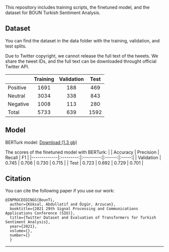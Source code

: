 This repository includes training scripts, the finetuned model, and the dataset for BOUN Turkish Sentiment Analysis.

## Dataset
You can find the dataset in the data folder with the training, validation, and test splits.

Due to Twitter copyright, we cannot release the full text of the tweets. We share the tweet IDs, and the full text can be downloaded throught official Twitter API.

|          | Training | Validation | Test |
|----------|:--------:|:----------:|:----:|
| Positive | 1691     |     188    |  469 |
| Neutral  | 3034     |     338    | 843  |
| Negative | 1008     |     113    | 280  |
| Total    | 5733     |     639    | 1592 |

## Model
BERTurk model: [Download (1.3 gb)](https://tabilab.cmpe.boun.edu.tr/models/berturk_boun_sentiment_analysis.zip)

The scores of the finetuned model with BERTurk:
|             |  Accuracy | Precision | Recall |   F1  |
|-------------|:---------:|:---------:|:------:|:-----:|
| Validation  |   0.745   |   0.706   |  0.730 | 0.715 |
| Test        |   0.723   |   0.692   |  0.729 | 0.701 |


## Citation
You can cite the following paper if you use our work:
```
@INPROCEEDINGS{BounTi,
  author={Köksal, Abdullatif and Özgür, Arzucan},
  booktitle={2021 29th Signal Processing and Communications Applications Conference (SIU)}, 
  title={Twitter Dataset and Evaluation of Transformers for Turkish Sentiment Analysis}, 
  year={2021},
  volume={},
  number={}
  }
```
---
